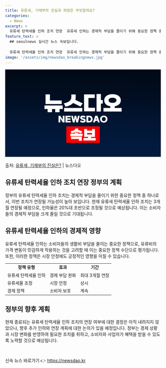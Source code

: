 ```yaml
---
title: 유류세, 기재부의 진실과 파장은 무엇일까요?
categories:
  - News
excerpt: >
  유류세 탄력세율 인하 조치 연장  유류세 인하는 경제적 부담을 줄이기 위해 중요한 정책 중 하나입니다. 이번…
feature_text: >
  ## seoulnews 실시간 뉴스 속보입니다.

  유류세 탄력세율 인하 조치 연장  유류세 인하는 경제적 부담을 줄이기 위해 중요한 정책 중 하나입니다. 이번…
image: '/assets/img/newsdao_breakingnews.jpg'
---
```


![뉴스다오 속보](/assets/img/newsdao_breakingnews.jpg)

<p>출처: <a href="https://newsdao.kr/4210" rel="dofollow">유류세, 기재부의 진실은?</a> | 뉴스다오</p>

<h2 data-ke-size="size26">유류세 탄력세율 인하 조치 연장 정부의 계획</h2>
<p data-ke-size="size16">정부의 유류세 탄력세율 인하 조치는 경제적 부담을 줄이기 위한 중요한 정책 중 하나로서, 이번 조치가 연장될 가능성이 높아 보입니다. 현재 유류세 탄력세율 인하 조치는 3개월 연장될 예정으로, 인하율은 20%대 초반으로 조정될 것으로 예상됩니다. 이는 소비자들의 경제적 부담을 크게 줄일 것으로 기대됩니다.</p>

<h2 data-ke-size="size26">유류세 탄력세율 인하의 경제적 영향</h2>
<p data-ke-size="size16">유류세 탄력세율 인하는 소비자들의 생활비 부담을 줄이는 중요한 정책으로, 유류비의 가격 변동이 민감하게 작용하는 것을 고려할 때 이는 중요한 정책 수단으로 평가됩니다. 또한, 이러한 정책은 시장 안정에도 긍정적인 영향을 미칠 수 있습니다.</p>

<table>
  <tr>
    <td style="text-align: center; height: 17px;"><b>정책 유형</b></td>
    <td style="text-align: center; height: 17px;"><b>효과</b></td>
    <td style="text-align: center; height: 17px;"><b>기간</b></td>
  </tr>
  <tr>
    <td style="height: 17px;">유류세 탄력세율 인하</td>
    <td style="height: 17px;">경제 부담 완화</td>
    <td style="height: 17px;">최대 3개월 연장</td>
  </tr>
  <tr>
    <td style="height: 17px;">유류세율 조정</td>
    <td style="height: 17px;">시장 안정</td>
    <td style="height: 17px;">상시</td>
  </tr>
  <tr>
    <td style="height: 17px;">경제 정책</td>
    <td style="height: 17px;">소비자 보호</td>
    <td style="height: 17px;">계속</td>
  </tr>
</table>

<h2 data-ke-size="size26">정부의 향후 계획</h2>
<p data-ke-size="size16">현재 종료되는 유류세 탄력세율 인하 조치의 연장 여부에 대한 결정은 아직 내려지지 않았으나, 향후 추가 인하와 연장 계획에 대한 논의가 있을 예정입니다. 정부는 경제 상황과 시장 변화를 반영하여 필요한 조치를 취하고, 소비자와 사업자가 혜택을 받을 수 있도록 노력할 것으로 예상됩니다.</p>

<p data-ke-size="size16">&nbsp;</p> 

신속 뉴스 바로가기 👉 <a href="https://newsdao.kr" rel="dofollow">https://newsdao.kr</a>


